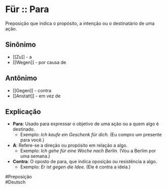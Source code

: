 # Für :: Para
<!--SR:!2024-11-06,4,270-->
Preposição que indica o propósito, a intenção ou o destinatário de uma ação.

## Sinônimo
- [[Zu]] - a  
- [[Wegen]] - por causa de  

## Antônimo
- [[Gegen]] - contra  
- [[Anstatt]] - em vez de  

## Explicação
- **Para**: Usado para expressar o objetivo de uma ação ou a quem algo é destinado.
  - Exemplo: *Ich kaufe ein Geschenk für dich.* (Eu compro um presente para você.)
- **A**: Refere-se a direção ou propósito em relação a algo.
  - Exemplo: *Ich gehe für eine Woche nach Berlin.* (Vou a Berlim por uma semana.)
- **Contra**: O oposto de para, que indica oposição ou resistência a algo.
  - Exemplo: *Er ist gegen die Idee.* (Ele é contra a ideia.)

#Preposição  
#Deutsch
